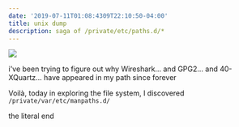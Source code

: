 ```yaml
---
date: '2019-07-11T01:08:4309T22:10:50-04:00'
title: unix dump
description: saga of /private/etc/paths.d/*
---
```

![](http://ww2.sinaimg.cn/large/006tNc79ly1g4uip8qfmij30v20rctdn.jpg)

i've been trying to figure out why Wireshark... and GPG2... and 40-XQuartz... have appeared in my path since forever

Voilà, today in exploring the file system, I discovered `/private/var/etc/manpaths.d/`

the literal end 
<!--stackedit_data:
eyJoaXN0b3J5IjpbMTc4MTc0NjMwMF19
-->